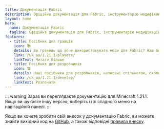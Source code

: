 ```yaml
---
title: Документація Fabric
description: Офіційна документація для Fabric, інструментарію модифікацій для Minecraft.
layout: home
hero:
  name: Документація Fabric
  tagline: Офіційна документація для Fabric, інструментарію модифікацій для Minecraft.
features:
  - title: Посібник для гравців
    icon: 📚
    details: Ви гравець що хоче використовувати моди для Fabric? Наш посібник для гравців допоможе вам. Цей посібник допоможе вам в завантаженні, використовувати та виправляти неполадки модів Fabric.
    link: /uk_ua/1.21.1/players/
    linkText: Читати більше
  - title: Посібник для розробників
    icon: 🛠️
    details: Наші посібники для розробників, написані спільнотою, охоплюють все - від налаштування середовища розробки до просунутих тем, таких як промальовування та робота мережі.
    link: /uk_ua/1.21.1/develop/
    linkText: Розпочати
---
```


::: warning
Зараз ви переглядаєте документацію для Minecraft 1.21.1. Якщо ви шукаєте іншу версію, виберіть її зі спадного меню на навігаційній панелі.
:::

Якщо ви хочете зробити свій внесок у документацію Fabric, ви можете знайти вихідний код на [GitHub](https://github.com/FabricMC/fabric-docs), а також відповідні [правила внеску](./contributing).
